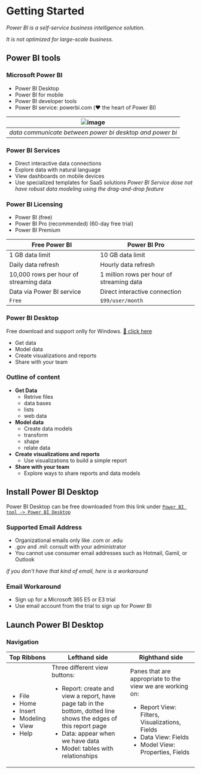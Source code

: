 # Getting Started

*Power BI is a self-service business intelligence solution.*

*It is not optimized for large-scale business.*

## Power BI tools

### Microsoft Power BI
- Power BI Desktop
- Power BI for mobile
- Power BI developer tools
- Power BI service: powerbi.com (:heart: the heart of Power BI)

| ![image](https://user-images.githubusercontent.com/19381768/224846356-3192a266-02f2-4f41-ba58-76dbf57b6186.png) |
| :--: | 
| *data communicate between power bi desktop and power bi* |

### Power BI Services
- Direct interactive data connections
- Explore data with natural language
- View dashboards on mobile devices
- Use specialized templates for SaaS solutions
*Power BI Service dose not have robust data modeling using the drag-and-drop feature*

### Power BI Licensing
- Power BI (free)
- Power BI Pro (recommended) (60-day free trial)
- Power BI Premium

| Free Power BI | Power BI Pro |
| --- | --- |
| 1 GB data limit | 10 GB data limit |
| Daily data refresh | Hourly data refresh |
| 10,000 rows per hour of streaming data | 1 million rows per hour of streaming data |
| Data via Power BI service | Direct interactive connection |
| `Free` | `$99/user/month` |

### Power BI Desktop
Free download and support onlly for Windows. <a id="mylink" href="https://www.microsoft.com/en-us/download/details.aspx?id=58494">:link: click here</a>
- Get data
- Model data
- Create visualizations and reports
- Share with your team

### Outline of content
- **Get Data**
  - Retrive files
  - data bases
  - lists
  - web data
- **Model data**
  - Create data models
  - transform
  - shape
  - relate data
- **Create visualizations and reports**
  - Use visualizations to build a simple report
- **Share with your team**
  - Explore ways to share reports and data models 

## Install Power BI Desktop

Power BI Desktop can be free downloaded from this link under <a href="#mylink">`Power BI tool -> Power BI Desktop`</a>

### Supported Email Address
- Organizational emails only like .com or .edu
- .gov and .mil: consult with your administrator
- You cannot use consumer email addresses such as Hotmail, Gamil, or Outlook

*if you don't have that kind of email, here is a workaround*
### Email Workaround
- Sign up for a Microsoft 365 E5 or E3 trial
- Use email account from the trial to sign up for Power BI

## Launch Power BI Desktop

### Navigation
| Top Ribbons | Lefthand side | Righthand side |
| --- | --- | --- |
| <ul><li>File</li><li>Home</li><li>Insert</li><li>Modeling</li><li>View</li><li>Help</li></ul> | Three different view buttons:<ul><li>Report: create and view a report, have page tab in the bottom, dotted line shows the edges of this report page</li><li>Data: appear when we have data</li><li>Model: tables with relationships</li></ul> | Panes that are appropriate to the view we are working on:<ul><li>Report View: Filters, Visualizations, Fields</li><li>Data View: Fields</li><li>Model View: Properties, Fields</li></ul> |
